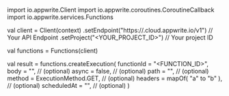 import io.appwrite.Client
import io.appwrite.coroutines.CoroutineCallback
import io.appwrite.services.Functions

val client = Client(context)
    .setEndpoint("https://<REGION>.cloud.appwrite.io/v1") // Your API Endpoint
    .setProject("<YOUR_PROJECT_ID>") // Your project ID

val functions = Functions(client)

val result = functions.createExecution(
    functionId = "<FUNCTION_ID>", 
    body = "<BODY>", // (optional)
    async = false, // (optional)
    path = "<PATH>", // (optional)
    method = ExecutionMethod.GET, // (optional)
    headers = mapOf( "a" to "b" ), // (optional)
    scheduledAt = "", // (optional)
)